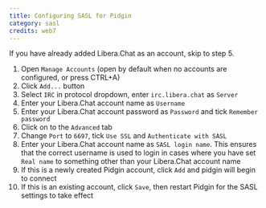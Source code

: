 ```yaml
---
title: Configuring SASL for Pidgin
category: sasl
credits: web7
---
```


If you have already added Libera.Chat as an account, skip to step 5.

1. Open `Manage Accounts` (open by default when no accounts are configured,
   or press CTRL+A)
2. Click `Add...` button
3. Select `IRC` in protocol dropdown, enter `irc.libera.chat` as `Server`
4. Enter your Libera.Chat account name as `Username`
5. Enter your Libera.Chat account password as `Password` and tick
   `Remember password`
6. Click on to the `Advanced` tab
7. Change `Port` to `6697`, tick `Use SSL` and `Authenticate with SASL`
8. Enter your Libera.Chat account name as `SASL login name`. This ensures that
   the correct username is used to login in cases where you have set `Real name`
   to something other than your Libera.Chat account name
9. If this is a newly created Pidgin account, click `Add` and pidgin will
   begin to connect
10. If this is an existing account, click `Save`, then restart Pidgin for the
   SASL settings to take effect
